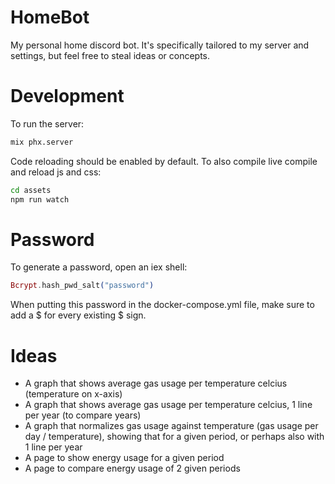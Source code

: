 # HomeBot

My personal home discord bot.
It's specifically tailored to my server and settings, but feel free to steal ideas or concepts.

# Development
To run the server:
```bash
mix phx.server
```

Code reloading should be enabled by default. To also compile live compile and reload js and css:
```bash
cd assets
npm run watch
```

# Password
To generate a password, open an iex shell:
```elixir
Bcrypt.hash_pwd_salt("password")
```

When putting this password in the docker-compose.yml file, make sure to add a $ for every existing $ sign.

# Ideas
- A graph that shows average gas usage per temperature celcius (temperature on x-axis)
- A graph that shows average gas usage per temperature celcius, 1 line per year (to compare years)
- A graph that normalizes gas usage against temperature (gas usage per day / temperature), showing that for a given period, or perhaps also with 1 line per year
- A page to show energy usage for a given period
- A page to compare energy usage of 2 given periods
